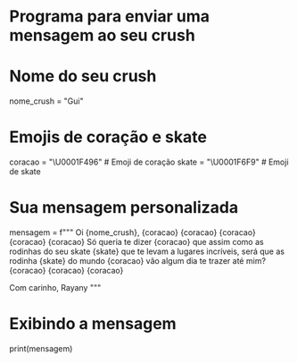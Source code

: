 # Programa para enviar uma mensagem ao seu crush

# Nome do seu crush
nome_crush = "Gui"

# Emojis de coração e skate
coracao = "\U0001F496"  # Emoji de coração
skate = "\U0001F6F9"  # Emoji de skate

# Sua mensagem personalizada
mensagem = f"""
Oi {nome_crush}, {coracao} {coracao} {coracao} {coracao} {coracao}
Só queria te dizer {coracao} que assim como as rodinhas do seu skate {skate} que te levam a lugares incríveis, será que as rodinha {skate} do mundo {coracao} vão algum dia te trazer até mim? {coracao} {coracao} {coracao}

Com carinho,
Rayany
"""

# Exibindo a mensagem
print(mensagem)
